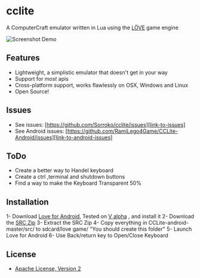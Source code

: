 cclite
======

A ComputerCraft emulator written in Lua using the [LÖVE][link-to-love] game engine

![Screenshot Demo][image-screenshot-1]

Features
--------
- Lightweight, a simplistic emulator that doesn't get in your way
- Support for _most_ apis
- Cross-platform support, works flawlessly on OSX, Windows and Linux
- Open Source!

Issues
------
- See issues: [https://github.com/Sorroko/cclite/issues][link-to-issues]
- See Android issues: [https://github.com/RamiLego4Game/CCLite-Android/issues][link-to-android-issues]

ToDo
----
- Create a better way to Handel keyboard
- Create a ctrl ,terminal and shutdown buttons
- Find a way to make the Keyboard Transparent 50%

Installation
------------
1- Download [Love for Android][link-to-android-love], Tested on [V alpha][link-to-android-love-download] , and install it
2- Download the [SRC Zip][link-to-src]
3- Extract the SRC Zip
4- Copy everything in CCLite-android-master/src/ to sdcard/love game/ "You should create this folder"
5- Launch Love for Android
6- Use Back/return key to Open/Close Keyboard

License
-------
- [Apache License, Version 2][apache-license]


[image-screenshot-1]:https://dl.dropboxusercontent.com/u/53730212/cclove_demo.png
[link-to-src]:https://codeload.github.com/RamiLego4Game/CCLite-Android/zip/master
[link-to-love]:http://love2d.org/
[link-to-android-love]:https://bitbucket.org/MartinFelis/love-android-sdl2/downloads
[link-to-android-love-download]:https://bitbucket.org/MartinFelis/love-android-sdl2/downloads/love_android_sdl2_alpha8.apk
[link-to-issues]:https://github.com/Sorroko/cclite/issues
[link-to-android-issues]:https://github.com/RamiLego4Game/CCLite-Android/issues
[apache-license]:http://www.apache.org/licenses/LICENSE-2.0.html
